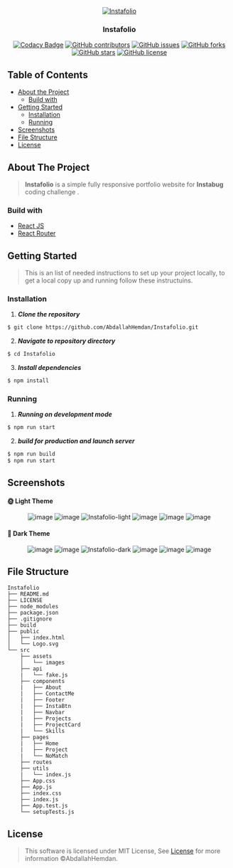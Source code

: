 <div align="center">

<a href="https://github.com/AbdallahHemdan/Instafolio" rel="noopener">
  
![Instafolio](https://user-images.githubusercontent.com/40190772/81759534-4678a000-94c5-11ea-8a02-2717608e1776.png)

</a>

</div>

<h3 align="center">Instafolio</h3>

<div align="center">


[![Codacy Badge](https://api.codacy.com/project/badge/Grade/518014b5f7ca40aa9759702960d1f6ac)](https://app.codacy.com/manual/AbdallahHemdan/Instafolio?utm_source=github.com&utm_medium=referral&utm_content=AbdallahHemdan/Instafolio&utm_campaign=Badge_Grade_Dashboard)
[![GitHub contributors](https://img.shields.io/github/contributors/AbdallahHemdan/Instafolio)](https://github.com/AbdallahHemdan/Instafolio/contributors)
[![GitHub issues](https://img.shields.io/github/issues/AbdallahHemdan/Instafolio)](https://github.com/AbdallahHemdan/Instafolio/issues)
[![GitHub forks](https://img.shields.io/github/forks/AbdallahHemdan/Instafolio)](https://github.com/AbdallahHemdan/Instafolio/network)
[![GitHub stars](https://img.shields.io/github/stars/AbdallahHemdan/Instafolio)](https://github.com/AbdallahHemdan/Instafolio/stargazers)
[![GitHub license](https://img.shields.io/github/license/AbdallahHemdan/Instafolio)](https://github.com/AbdallahHemdan/Instafolio/blob/master/LICENSE)

</div>

## Table of Contents

- [About the Project](#about-the-project)
  - [Build with](#build-with)
- [Getting Started](#getting-started)
  - [Installation](#installation)
  - [Running](#running)
- [Screenshots](#screenshots)
- [File Structure](#file-structure)
- [License](#license)


## About The Project
> **Instafolio** is a simple fully responsive portfolio website for **Instabug** coding challenge .

### Build with
- [React JS](https://reactjs.org/)
- [React Router](https://reacttraining.com/react-router/web/guides/quick-start)


## Getting Started
> This is an list of needed instructions to set up your project locally, to get a local copy up and running follow these instructuins.

### Installation

1. **_Clone the repository_**

```sh
$ git clone https://github.com/AbdallahHemdan/Instafolio.git
```
2. **_Navigate to repository directory_**
```sh
$ cd Instafolio
```

3. **_Install dependencies_**

```sh
$ npm install
```

### Running

1. **_Running on development mode_**
```sh
$ npm run start
```

2. **_build for production and launch server_**
```sh
$ npm run build
$ npm run start
```

## Screenshots

#### 🌞 Light Theme

<div align="center">
 
![image](https://user-images.githubusercontent.com/40190772/81760232-fd295000-94c6-11ea-9749-4178185efd3a.png)
![image](https://user-images.githubusercontent.com/40190772/81760354-46799f80-94c7-11ea-90bb-364e83337e2c.png)
![Instafolio-light](https://user-images.githubusercontent.com/40190772/81766630-c9562680-94d6-11ea-9baf-ef9aae5ebda1.png)
![image](https://user-images.githubusercontent.com/40190772/81760824-9147e700-94c8-11ea-8041-af5b191525a7.png)
![image](https://user-images.githubusercontent.com/40190772/81761087-4bd7e980-94c9-11ea-91e2-c2dabdd1e40f.png)
![image](https://user-images.githubusercontent.com/40190772/81772012-f27db380-94e4-11ea-9c0b-5fd89c233904.png)

</div>

#### 🌙 Dark Theme

<div align="center">
 
![image](https://user-images.githubusercontent.com/40190772/81760280-1af6b500-94c7-11ea-9fe9-1c449ac32fdd.png)
![image](https://user-images.githubusercontent.com/40190772/81760324-35309300-94c7-11ea-9910-9594578ae250.png)
![Instafolio-dark](https://user-images.githubusercontent.com/40190772/81766536-9e6bd280-94d6-11ea-949e-31d2e4ad568a.png)
![image](https://user-images.githubusercontent.com/40190772/81761025-1cc17800-94c9-11ea-9a7f-e2910c3aa02d.png)
![image](https://user-images.githubusercontent.com/40190772/81761066-3d89cd80-94c9-11ea-950f-3b002a58e1c0.png)
![image](https://user-images.githubusercontent.com/40190772/81771996-e3970100-94e4-11ea-83e7-c1cd111175cc.png)

</div>

## File Structure
                                    
    Instafolio
    ├── README.md
    ├── LICENSE
    ├── node_modules
    ├── package.json
    ├── .gitignore
    ├── build
    ├── public
    │   ├── index.html
    │   └── Logo.svg
    └── src
        ├── assets
        │   └── images
        ├── api	
        |   └── fake.js	
        ├── components	
        |   ├── About
        |   ├── ContactMe
        |   ├── Footer
        |   ├── InstaBtn
        |   ├── Navbar
        |   ├── Projects
        |   ├── ProjectCard
        |   └── Skills
        ├── pages	
        |   ├── Home	
        |   ├── Project	
        |   └── NoMatch	
        ├── routes	
        ├── utils	
        |   └── index.js	
        ├── App.css	
        ├── App.js	
        ├── index.css	
        ├── index.js	
        ├── App.test.js
        └── setupTests.js

 
## License

> This software is licensed under MIT License, See [License](https://github.com/AbdallahHemdan/Instanews/blob/master/LICENSE) for more information ©AbdallahHemdan.

